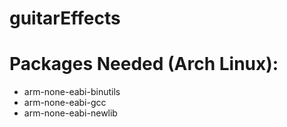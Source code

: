 # guitarEffects


# Packages Needed (Arch Linux):
- arm-none-eabi-binutils
- arm-none-eabi-gcc
- arm-none-eabi-newlib

